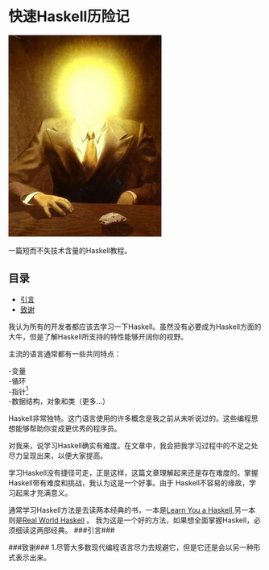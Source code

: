 快速Haskell历险记
====================
![github](imag/magritte_pleasure_principle.jpg "Title")

一篇短而不失技术含量的Haskell教程。

目录
----

*	[引言](#引言)
*	[致谢](#致谢)

我认为所有的开发者都应该去学习一下Haskell。虽然没有必要成为Haskell方面的大牛，但是了解Haskell所支持的特性能够开阔你的视野。

主流的语言通常都有一些共同特点：

-变量 <br>
-循环 <br>
-指针[<sup>1</sup>](#致谢) <br>
-数据结构，对象和类（更多...） <br>

Haskell非常独特。这门语言使用的许多概念是我之前从未听说过的。这些编程思想能够帮助你变成更优秀的程序员。

对我来，说学习Haskell确实有难度。在文章中，我会把我学习过程中的不足之处尽力呈现出来，以便大家提高。

学习Haskell没有捷径可走，正是这样，这篇文章理解起来还是存在难度的。掌握Haskell带有难度和挑战，我认为这是一个好事。由于
Haskell不容易的缘故，学习起来才充满意义。

通常学习Haskell方法是去读两本经典的书，一本是[Learn You a Haskell](http://learnyouahaskell.com/),另一本则是[Real World Haskell](http://www.amazon.cn/dp/0596514980) 。
我为这是一个好的方法，如果想全面掌握Haskell，必须细读这两部经典。
###引言###

###致谢###
1.尽管大多数现代编程语言尽力去规避它，但是它还是会以另一种形式表示出来。
